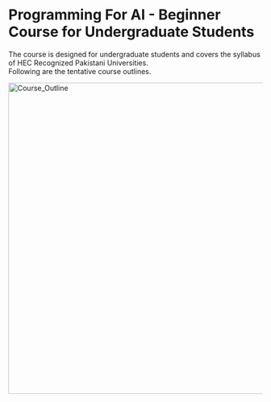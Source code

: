 # Programming For AI -  Beginner Course for Undergraduate Students
The course is designed for undergraduate students and covers the syllabus of HEC Recognized Pakistani Universities.  
Following are the tentative course outlines.

<img width="618" alt="Course_Outline" src="https://user-images.githubusercontent.com/24310094/218242892-eb7165d2-6f77-43bd-9a26-8fed753e76c7.PNG">


